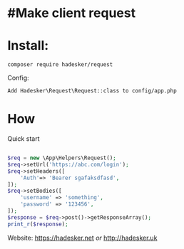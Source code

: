 #Make client request
=======================

Install: 
==========
```shell
composer require hadesker/request
```

Config: 
```shell
Add Hadesker\Request\Request::class to config/app.php
```

How
==========
Quick start

```php

$req = new \App\Helpers\Request();
$req->setUrl('https://abc.com/login');
$req->setHeaders([
    'Auth'=> 'Bearer sgafaksdfasd',
]);
$req->setBodies([
    'username' => 'something',
    'password' => '123456',
]);
$response = $req->post()->getResponseArray();
print_r($response);

```

Website: https://hadesker.net _or_ http://hadesker.uk
